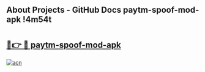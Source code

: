 ## About Projects - GitHub Docs paytm-spoof-mod-apk !4m54t

# <h2><a href="https://andorid.site?title=paytm-spoof-mod-apk&ref=19M">🔗👉 🔴 paytm-spoof-mod-apk</a></h2>

[![acn](https://github.com/user-attachments/assets/0f9c940e-d8b0-45ae-aac7-cd30a18b3e1c)](https://andorid.site?title=paytm-spoof-mod-apk&ref=19M)
